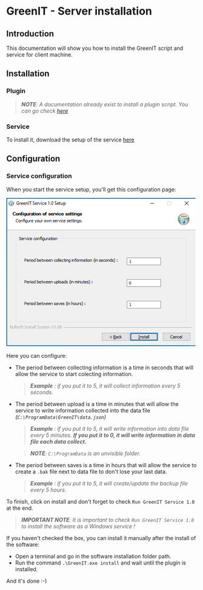 # GreenIT - Server installation

## Introduction
This documentation will show you how to install the GreenIT script and service for client machine.

## Installation

### Plugin
> ***NOTE**: A documentation already exist to install a plugin script. You can go check [here](https://wiki.ocsinventory-ng.org/10.Plugin-engine/Using-plugins-installer/#windows-plugin-deployment)*

### Service
To install it, download the setup of the service [here](https://github.com/OCSInventory-NG/greenit_service/releases/)

## Configuration

### Service configuration
When you start the service setup, you'll get this configuration page:

![](../../../img/agent/greenit/service_configuration.png)

Here you can configure:
- The period between collecting information is a time in seconds that will allow the service to start colecting information.
    > ***Example** : if you put it to 5, it will collect information every 5 seconds.*

- The period between upload is a time in minutes that will allow the service to write information collected into the data file *(`C:\ProgramData\GreenIT\data.json`)*
    > ***Example** : if you put it to 5, it will write information into data file every 5 minutes. **If you put it to 0, it will write information in data file each data collect.***

    > ***NOTE**: `C:\ProgramData` is an unvisible folder.*

- The period between saves is a time in hours that will allow the service to create a `.bak` file next to data file to don't lose your last data.
    > ***Example** : if you put it to 5, it will create/update the backup file every 5 hours.*

To finish, click on install and don't forget to check `Run GreenIT Service 1.0` at the end.

> ***IMPORTANT NOTE**: It is important to check `Run GreenIT Service 1.0` to install the software as a Windows service !*

If you haven't checked the box, you can install it manually after the install of the software:
- Open a terminal and go in the software installation folder path.
- Run the command `.\GreenIT.exe install` and wait until the plugin is installed.

And it's done :-)
